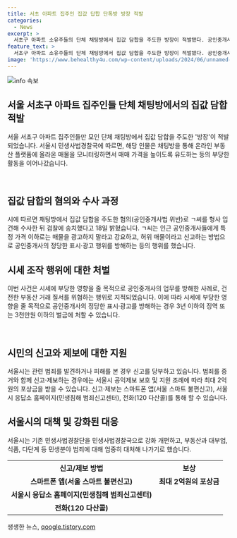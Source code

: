 ```yaml
---
title: 서초 아파트 집주인 집값 답합 단톡방 방장 적발
categories:
  - News
excerpt: >
  서초구 아파트 소유주들의 단체 채팅방에서 집값 담합을 주도한 방장이 적발됐다. 공인중개사법 위반 혐의로 수사를 받게 된 이 사람은 채팅방을 통해 다른 중개사를 겨냥하여 가격을 높이도록 유도했고, 부당한 수사를 통해 거래 질서를 위협하는 행위를 했다. 서울시는 이에 대해 강력한 대처를 약속했으며, 관련 범죄를 발견하면 신고를 당부하고, 최대 2억원의 포상금을 제공할 예정이라고 밝혔다.
feature_text: >
  서초구 아파트 소유주들의 단체 채팅방에서 집값 담합을 주도한 방장이 적발됐다. 공인중개사법 위반 혐의로 수사를 받게 된 이 사람은 채팅방을 통해 다른 중개사를 겨냥하여 가격을 높이도록 유도했고, 부당한 수사를 통해 거래 질서를 위협하는 행위를 했다. 서울시는 이에 대해 강력한 대처를 약속했으며, 관련 범죄를 발견하면 신고를 당부하고, 최대 2억원의 포상금을 제공할 예정이라고 밝혔다.
image: 'https://www.behealthy4u.com/wp-content/uploads/2024/06/unnamed-file.png'
---
```


<p><img src="https://www.behealthy4u.com/wp-content/uploads/2024/06/unnamed-file.png" alt="info 속보" /></p>

<h2 data-ke-size="size26">서울 서초구 아파트 집주인들 단체 채팅방에서의 집값 담합 적발</h2>

<p>서울 서초구 아파트 집주인들만 모인 단체 채팅방에서 집값 담합을 주도한 '방장'이 적발되었습니다. 서울시 민생사법경찰국에 따르면, 해당 인물은 채팅방을 통해 온라인 부동산 플랫폼에 올라온 매물을 모니터링하면서 매매 가격을 높이도록 유도하는 등의 부당한 활동을 이어나갔습니다.</p>

<p data-ke-size="size16">&nbsp;</p>

<h2 data-ke-size="size24">집값 담합의 혐의와 수사 과정</h2>

<p>시에 따르면 채팅방에서 집값 담합을 주도한 혐의(공인중개사법 위반)로 ㄱ씨를 형사 입건해 수사한 뒤 검찰에 송치했다고 18일 밝혔습니다. ㄱ씨는 인근 공인중개사들에게 특정 가격 이하로는 매물을 광고하지 말라고 강요하고, 허위 매물이라고 신고하는 방법으로 공인중개사의 정당한 표시·광고 행위를 방해하는 등의 행위를 했습니다.</p>

<h2 data-ke-size="size24">시세 조작 행위에 대한 처벌</h2>

<p>이번 사건은 시세에 부당한 영향을 줄 목적으로 공인중개사의 업무를 방해한 사례로, 건전한 부동산 거래 질서를 위협하는 행위로 지적되었습니다. 이에 따라 시세에 부당한 영향을 줄 목적으로 공인중개사의 정당한 표시·광고를 방해하는 경우 3년 이하의 징역 또는 3천만원 이하의 벌금에 처할 수 있습니다.</p>

<p data-ke-size="size16">&nbsp;</p>

<h2 data-ke-size="size24">시민의 신고와 제보에 대한 지원</h2>

<p>서울시는 관련 범죄를 발견하거나 피해를 본 경우 신고를 당부하고 있습니다. 범죄를 증거와 함께 신고·제보하는 경우에는 서울시 공익제보 보호 및 지원 조례에 따라 최대 2억원의 포상금을 받을 수 있습니다. 신고·제보는 스마트폰 앱(서울 스마트 불편신고), 서울시 응답소 홈페이지(민생침해 범죄신고센터), 전화(120 다산콜)를 통해 할 수 있습니다.</p>

<h2 data-ke-size="size24">서울시의 대책 및 강화된 대응</h2>

<p>서울시는 기존 민생사법경찰단을 민생사법경찰국으로 강화 개편하고, 부동산과 대부업, 식품, 다단계 등 민생분야 범죄에 대해 엄중히 대처해 나가기로 했습니다.</p>

<table>
    <tbody>
        <tr>
            <th style="text-align: center;">신고/제보 방법</th>
            <th style="text-align: center;">보상</th>
        </tr>
        <tr>
            <td style="text-align: center; height: 17px;"><b>스마트폰 앱(서울 스마트 불편신고)</b></td>
            <td style="text-align: center; height: 17px;"><b>최대 2억원의 포상금</b></td>
        </tr>
        <tr>
            <td style="text-align: center; height: 17px;"><b>서울시 응답소 홈페이지(민생침해 범죄신고센터)</b></td>
            <td style="text-align: center; height: 17px;"><b>&nbsp;</b></td>
        </tr>
        <tr>
            <td style="text-align: center; height: 17px;"><b>전화(120 다산콜)</b></td>
            <td style="text-align: center; height: 17px;"><b>&nbsp;</b></td>
        </tr>
    </tbody>
</table>
생생한 뉴스, <a href="https://qoogle.tistory.com" rel="dofollow">qoogle.tistory.com</a>


